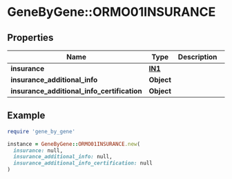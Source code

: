 # GeneByGene::ORMO01INSURANCE

## Properties

| Name | Type | Description | Notes |
| ---- | ---- | ----------- | ----- |
| **insurance** | [**IN1**](IN1.md) |  | [optional] |
| **insurance_additional_info** | **Object** |  | [optional] |
| **insurance_additional_info_certification** | **Object** |  | [optional] |

## Example

```ruby
require 'gene_by_gene'

instance = GeneByGene::ORMO01INSURANCE.new(
  insurance: null,
  insurance_additional_info: null,
  insurance_additional_info_certification: null
)
```

